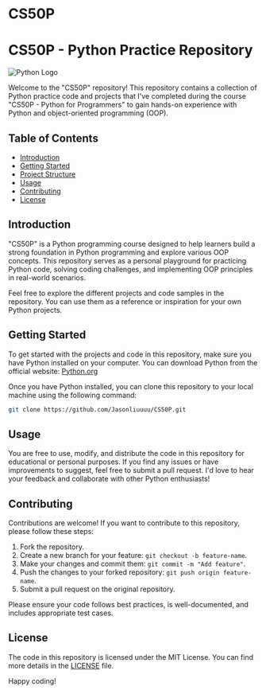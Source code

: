 # CS50P

# CS50P - Python Practice Repository

![Python Logo](https://www.python.org/static/img/python-logo.png)

Welcome to the "CS50P" repository! This repository contains a collection of Python practice code and projects that I've completed during the course "CS50P - Python for Programmers" to gain hands-on experience with Python and object-oriented programming (OOP).

## Table of Contents

- [Introduction](#introduction)
- [Getting Started](#getting-started)
- [Project Structure](#project-structure)
- [Usage](#usage)
- [Contributing](#contributing)
- [License](#license)

## Introduction

"CS50P" is a Python programming course designed to help learners build a strong foundation in Python programming and explore various OOP concepts. This repository serves as a personal playground for practicing Python code, solving coding challenges, and implementing OOP principles in real-world scenarios.

Feel free to explore the different projects and code samples in the repository. You can use them as a reference or inspiration for your own Python projects.

## Getting Started

To get started with the projects and code in this repository, make sure you have Python installed on your computer. You can download Python from the official website: [Python.org](https://www.python.org/downloads/)

Once you have Python installed, you can clone this repository to your local machine using the following command:

```bash
git clone https://github.com/Jasonliuuuu/CS50P.git

```

## Usage

You are free to use, modify, and distribute the code in this repository for educational or personal purposes. If you find any issues or have improvements to suggest, feel free to submit a pull request. I'd love to hear your feedback and collaborate with other Python enthusiasts!

## Contributing

Contributions are welcome! If you want to contribute to this repository, please follow these steps:

1. Fork the repository.
2. Create a new branch for your feature: `git checkout -b feature-name`.
3. Make your changes and commit them: `git commit -m "Add feature"`.
4. Push the changes to your forked repository: `git push origin feature-name`.
5. Submit a pull request on the original repository.

Please ensure your code follows best practices, is well-documented, and includes appropriate test cases.

## License

The code in this repository is licensed under the MIT License. You can find more details in the [LICENSE](LICENSE) file.

Happy coding!
